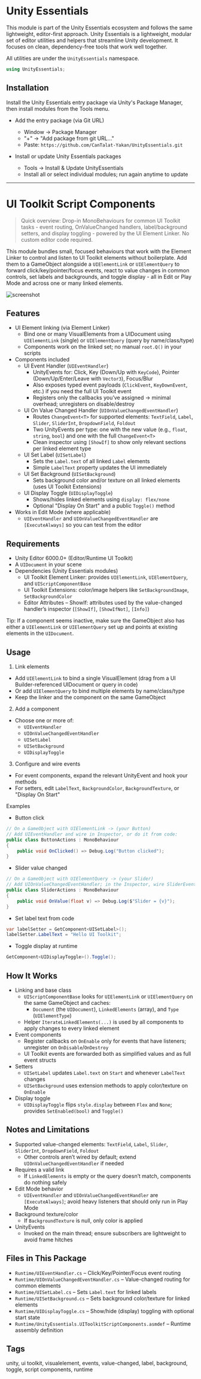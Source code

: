 # Unity Essentials

This module is part of the Unity Essentials ecosystem and follows the same lightweight, editor-first approach.
Unity Essentials is a lightweight, modular set of editor utilities and helpers that streamline Unity development. It focuses on clean, dependency-free tools that work well together.

All utilities are under the `UnityEssentials` namespace.

```csharp
using UnityEssentials;
```

## Installation

Install the Unity Essentials entry package via Unity's Package Manager, then install modules from the Tools menu.

- Add the entry package (via Git URL)
    - Window → Package Manager
    - "+" → "Add package from git URL…"
    - Paste: `https://github.com/CanTalat-Yakan/UnityEssentials.git`

- Install or update Unity Essentials packages
    - Tools → Install & Update UnityEssentials
    - Install all or select individual modules; run again anytime to update

---

# UI Toolkit Script Components

> Quick overview: Drop-in MonoBehaviours for common UI Toolkit tasks - event routing, OnValueChanged handlers, label/background setters, and display toggling - powered by the UI Element Linker. No custom editor code required.

This module bundles small, focused behaviours that work with the Element Linker to control and listen to UI Toolkit elements without boilerplate. Add them to a GameObject alongside a `UIElementLink` or `UIElementQuery` to forward click/key/pointer/focus events, react to value changes in common controls, set labels and backgrounds, and toggle display - all in Edit or Play Mode and across one or many linked elements.

![screenshot](Documentation/Screenshot.png)

## Features
- UI Element linking (via Element Linker)
  - Bind one or many VisualElements from a UIDocument using `UIElementLink` (single) or `UIElementQuery` (query by name/class/type)
  - Components work on the linked set; no manual `root.Q()` in your scripts
- Components included
  - UI Event Handler (`UIEventHandler`)
    - UnityEvents for: Click, Key (Down/Up with `KeyCode`), Pointer (Down/Up/Enter/Leave with `Vector3`), Focus/Blur
    - Also exposes typed event payloads (`ClickEvent`, `KeyDownEvent`, etc.) if you need the full UI Toolkit event
    - Registers only the callbacks you’ve assigned → minimal overhead; unregisters on disable/destroy
  - UI On Value Changed Handler (`UIOnValueChangedEventHandler`)
    - Routes `ChangeEvent<T>` for supported elements: `TextField`, `Label`, `Slider`, `SliderInt`, `DropdownField`, `Foldout`
    - Two UnityEvents per type: one with the new value (e.g., `float`, `string`, `bool`) and one with the full `ChangeEvent<T>`
    - Clean inspector using `[ShowIf]` to show only relevant sections per linked element type
  - UI Set Label (`UISetLabel`)
    - Sets the `Label.text` of all linked `Label` elements
    - Simple `LabelText` property updates the UI immediately
  - UI Set Background (`UISetBackground`)
    - Sets background color and/or texture on all linked elements (uses UI Toolkit Extensions)
  - UI Display Toggle (`UIDisplayToggle`)
    - Shows/hides linked elements using `display: flex/none`
    - Optional "Display On Start" and a public `Toggle()` method
- Works in Edit Mode (where applicable)
  - `UIEventHandler` and `UIOnValueChangedEventHandler` are `[ExecuteAlways]` so you can test from the editor

## Requirements
- Unity Editor 6000.0+ (Editor/Runtime UI Toolkit)
- A `UIDocument` in your scene
- Dependencies (Unity Essentials modules)
  - UI Toolkit Element Linker: provides `UIElementLink`, `UIElementQuery`, and `UIScriptComponentBase`
  - UI Toolkit Extensions: color/image helpers like `SetBackgroundImage`, `SetBackgroundColor`
  - Editor Attributes – ShowIf: attributes used by the value-changed handler’s inspector (`[ShowIf]`, `[ShowIfNot]`, `[Info]`)

Tip: If a component seems inactive, make sure the GameObject also has either a `UIElementLink` or `UIElementQuery` set up and points at existing elements in the `UIDocument`.

## Usage
1) Link elements
- Add `UIElementLink` to bind a single VisualElement (drag from a UI Builder-referenced UIDocument or query in code)
- Or add `UIElementQuery` to bind multiple elements by name/class/type
- Keep the linker and the component on the same GameObject

2) Add a component
- Choose one or more of:
  - `UIEventHandler`
  - `UIOnValueChangedEventHandler`
  - `UISetLabel`
  - `UISetBackground`
  - `UIDisplayToggle`

3) Configure and wire events
- For event components, expand the relevant UnityEvent and hook your methods
- For setters, edit `LabelText`, `BackgroundColor`, `BackgroundTexture`, or "Display On Start"

Examples
- Button click
```csharp
// On a GameObject with UIElementLink -> (your Button)
// Add UIEventHandler and wire in Inspector, or do it from code:
public class ButtonActions : MonoBehaviour
{
    public void OnClicked() => Debug.Log("Button clicked");
}
```

- Slider value changed
```csharp
// On a GameObject with UIElementQuery -> (your Slider)
// Add UIOnValueChangedEventHandler; in the Inspector, wire SliderEvents.OnSliderChanged(float)
public class SliderActions : MonoBehaviour
{
    public void OnValue(float v) => Debug.Log($"Slider = {v}");
}
```

- Set label text from code
```csharp
var labelSetter = GetComponent<UISetLabel>();
labelSetter.LabelText = "Hello UI Toolkit";
```

- Toggle display at runtime
```csharp
GetComponent<UIDisplayToggle>().Toggle();
```

## How It Works
- Linking and base class
  - `UIScriptComponentBase` looks for `UIElementLink` or `UIElementQuery` on the same GameObject and caches:
    - `Document` (the `UIDocument`), `LinkedElements` (array), and `Type` (`UIElementType`)
  - Helper `IterateLinkedElements(...)` is used by all components to apply changes to every linked element
- Event components
  - Register callbacks on `OnEnable` only for events that have listeners; unregister on `OnDisable`/`OnDestroy`
  - UI Toolkit events are forwarded both as simplified values and as full event structs
- Setters
  - `UISetLabel` updates `Label.text` on `Start` and whenever `LabelText` changes
  - `UISetBackground` uses extension methods to apply color/texture on `OnEnable`
- Display toggle
  - `UIDisplayToggle` flips `style.display` between `Flex` and `None`; provides `SetEnabled(bool)` and `Toggle()`

## Notes and Limitations
- Supported value-changed elements: `TextField`, `Label`, `Slider`, `SliderInt`, `DropdownField`, `Foldout`
  - Other controls aren’t wired by default; extend `UIOnValueChangedEventHandler` if needed
- Requires a valid link
  - If `LinkedElements` is empty or the query doesn’t match, components do nothing safely
- Edit Mode behavior
  - `UIEventHandler` and `UIOnValueChangedEventHandler` are `[ExecuteAlways]`; avoid heavy listeners that should only run in Play Mode
- Background texture/color
  - If `BackgroundTexture` is null, only color is applied
- UnityEvents
  - Invoked on the main thread; ensure subscribers are lightweight to avoid frame hitches

## Files in This Package
- `Runtime/UIEventHandler.cs` – Click/Key/Pointer/Focus event routing
- `Runtime/UIOnValueChangedEventHandler.cs` – Value-changed routing for common elements
- `Runtime/UISetLabel.cs` – Sets `Label.text` for linked labels
- `Runtime/UISetBackground.cs` – Sets background color/texture for linked elements
- `Runtime/UIDisplayToggle.cs` – Show/hide (display) toggling with optional start state
- `Runtime/UnityEssentials.UIToolkitScriptComponents.asmdef` – Runtime assembly definition

## Tags
unity, ui toolkit, visualelement, events, value-changed, label, background, toggle, script components, runtime
